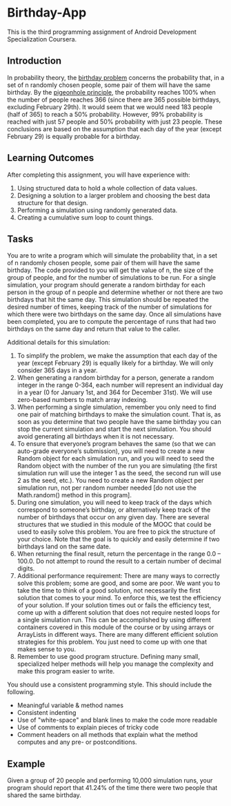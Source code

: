 # Birthday-App
This is the third programming assignment of Android Development Specialization Coursera.
## Introduction
In probability theory, the [birthday problem](https://en.wikipedia.org/wiki/Birthday_problem) concerns the probability that, in a set of n randomly chosen people,
some pair of them will have the same birthday. By the [pigeonhole principle](https://en.wikipedia.org/wiki/Pigeonhole_principle), the probability reaches 100% when
the number of people reaches 366 (since there are 365 possible birthdays, excluding February 29th). It would
seem that we would need 183 people (half of 365) to reach a 50% probability. However, 99% probability is
reached with just 57 people and 50% probability with just 23 people. These conclusions are based on the
assumption that each day of the year (except February 29) is equally probable for a birthday.
## Learning Outcomes
After completing this assignment, you will have experience with:
1. Using structured data to hold a whole collection of data values.
2. Designing a solution to a larger problem and choosing the best data structure for that design.
3. Performing a simulation using randomly generated data.
4. Creating a cumulative sum loop to count things.
## Tasks
You are to write a program which will simulate the probability that, in a set of n randomly chosen people, some
pair of them will have the same birthday. The code provided to you will get the value of n, the size of the group
of people, and for the number of simulations to be run. For a single simulation, your program should generate a
random birthday for each person in the group of n people and determine whether or not there are two birthdays
that hit the same day. This simulation should be repeated the desired number of times, keeping track of the 
number of simulations for which there were two birthdays on the same day. Once all simulations have been
completed, you are to compute the percentage of runs that had two birthdays on the same day and return that
value to the caller. 

Additional details for this simulation:
1. To simplify the problem, we make the assumption that each day of the year (except February 29) is equally
likely for a birthday. We will only consider 365 days in a year.
2. When generating a random birthday for a person, generate a random integer in the range 0-364, each
number will represent an individual day in a year (0 for January 1st, and 364 for December 31st). We will
use zero-based numbers to match array indexing.
3. When performing a single simulation, remember you only need to find one pair of matching birthdays to
make the simulation count. That is, as soon as you determine that two people have the same birthday you
can stop the current simulation and start the next simulation. You should avoid generating all birthdays
when it is not necessary.
4. To ensure that everyone’s program behaves the same (so that we can auto-grade everyone’s submission),
you will need to create a new Random object for each simulation run, and you will need to seed the
Random object with the number of the run you are simulating (the first simulation run will use the integer 1
as the seed, the second run will use 2 as the seed, etc.). You need to create a new Random object per
simulation run, not per random number needed [do not use the Math.random() method in this program].
5. During one simulation, you will need to keep track of the days which correspond to someone’s birthday, or
alternatively keep track of the number of birthdays that occur on any given day. There are several structures
that we studied in this module of the MOOC that could be used to easily solve this problem. You are free to
pick the structure of your choice. Note that the goal is to quickly and easily determine if two birthdays land
on the same date.
6. When returning the final result, return the percentage in the range 0.0 – 100.0. Do not attempt to round the
result to a certain number of decimal digits.
7. Additional performance requirement: There are many ways to correctly solve this problem; some are good,
and some are poor. We want you to take the time to think of a good solution, not necessarily the first
solution that comes to your mind. To enforce this, we test the efficiency of your solution. If your solution
times out or fails the efficiency test, come up with a different solution that does not require nested loops for
a single simulation run. This can be accomplished by using different containers covered in this module of
the course or by using arrays or ArrayLists in different ways. There are many different efficient solution
strategies for this problem. You just need to come up with one that makes sense to you.
8. Remember to use good program structure. Defining many small, specialized helper methods will help you
manage the complexity and make this program easier to write.

You should use a consistent programming style. This should include the following.
* Meaningful variable & method names
* Consistent indenting
* Use of "white-space" and blank lines to make the code more readable
* Use of comments to explain pieces of tricky code
* Comment headers on all methods that explain what the method computes and any pre- or postconditions.
## Example
Given a group of 20 people and performing 10,000 simulation runs, your program should report that 41.24% of
the time there were two people that shared the same birthday.
